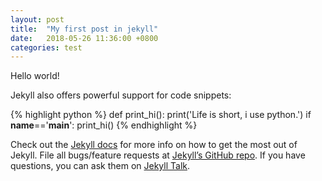 ```yaml
---
layout: post
title:  "My first post in jekyll"
date:   2018-05-26 11:36:00 +0800
categories: test
---
```

Hello world!


Jekyll also offers powerful support for code snippets:

{% highlight python %}
def print_hi():
    print('Life is short, i use python.')
if __name__=='__main__':
    print_hi()
{% endhighlight %}

Check out the [Jekyll docs][jekyll-docs] for more info on how to get the most out of Jekyll. 
File all bugs/feature requests at [Jekyll’s GitHub repo][jekyll-gh]. 
If you have questions, you can ask them on [Jekyll Talk][jekyll-talk].

[jekyll-docs]: https://jekyllrb.com/docs/home
[jekyll-gh]:   https://github.com/jekyll/jekyll
[jekyll-talk]: https://talk.jekyllrb.com/

